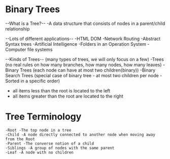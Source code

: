 # Binary Trees

--What is a Tree?--
-A data structure that consists of nodes in a parent/child relationship

--Lots of different applications--
-HTML DOM
-Network Routing
-Abstract Syntax trees
-Artificial Intelligence
-Folders in an Operation System
-Computer file systems

--Kinds of Trees-- (many types of trees, we will only focus on a few)
-Trees (no real rules on how many branches, how many nodes, how many leaves)
-Binary Trees (each node can have at most two children(binary))
-Binary Search Trees (special case of binary tree - at most two children per node - Sorted in a specific order)

-   all items less than the root is located to the left
-   all items greater than the root are located to the right

# Tree Terminology

    -Root -The top node in a tree
    -Child -A node directly connected to another node when moving away from the Root
    -Parent -The converse notion of a child
    -Siblings -A group of nodes with the same parent
    -Leaf -A node with no children
